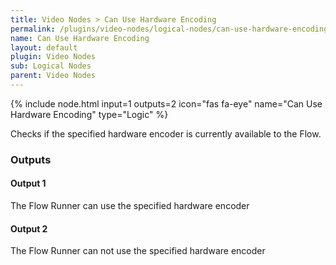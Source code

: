 ```yaml
---
title: Video Nodes > Can Use Hardware Encoding
permalink: /plugins/video-nodes/logical-nodes/can-use-hardware-encoding
name: Can Use Hardware Encoding
layout: default
plugin: Video Nodes
sub: Logical Nodes
parent: Video Nodes
---
```


{% include node.html input=1 outputs=2 icon="fas fa-eye" name="Can Use Hardware Encoding" type="Logic" %}

Checks if the specified hardware encoder is currently available to the Flow.


### Outputs

#### Output 1
The Flow Runner can use the specified hardware encoder

#### Output 2
The Flow Runner can not use the specified hardware encoder
